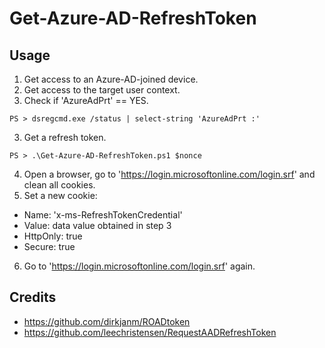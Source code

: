 # Get-Azure-AD-RefreshToken

## Usage

1. Get access to an Azure-AD-joined device.
2. Get access to the target user context.
2. Check if 'AzureAdPrt' == YES.
```
PS > dsregcmd.exe /status | select-string 'AzureAdPrt :'
```
3. Get a refresh token.
```
PS > .\Get-Azure-AD-RefreshToken.ps1 $nonce
```
4. Open a browser, go to 'https://login.microsoftonline.com/login.srf' and clean all cookies.
5. Set a new cookie:
- Name: 'x-ms-RefreshTokenCredential'
- Value: data value obtained in step 3
- HttpOnly: true
- Secure: true
6. Go to 'https://login.microsoftonline.com/login.srf' again.


## Credits

- https://github.com/dirkjanm/ROADtoken
- https://github.com/leechristensen/RequestAADRefreshToken
